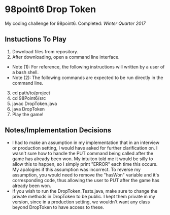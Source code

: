 # 98point6 Drop Token
My coding challenge for 98point6.
Completed: *Winter Quarter 2017*

## Instuctions To Play
1. Download files from repository.
2. After downloading, open a command line interface.
  - Note (1): For reference, the following instructions will written by a user of a bash shell.
  - Note (2): The following commands are expected to be run directly in the command line.
3. cd path/to/project
4. cd 98Point6/src
5. javac DropToken.java
6. java DropToken
7. Play the game!

## Notes/Implementation Decisions
- I had to make an assumption in my implementation that in an interview or production setting, I would have asked for further clarification on. I wasn't sure how to handle the PUT command being called after the game has already been won. My intuiton told me it would be silly to allow this to happen, so I simply print "ERROR" each time this occurs. My apalogies if this assumption was incorrect. To reverse my assumption, you would need to remove the "hasWon" variable and it's corresponding code, thus allowing the user to PUT after the game has already been won.
- If you wish to run the DropToken_Tests.java, make sure to change the private methods in DropToken to be public. I kept them private in my version, since in a production setting, we wouldn't want any class beyond DropToken to have access to these.
